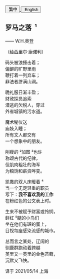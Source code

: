 <div class="poetry-container">

<!-- <a href="#/hdl/罗马之落">
<button class="language-switcher"><i class="fa-solid fa-file-word fa-2x"></i>&nbsp;简中</button>
</a> -->

<a href="#/ver.cht/罗马之落">
<button class="language-switcher"><i class="fa-solid fa-file-word fa-2x"></i>&nbsp;繁中</button>
</a>

<a href="#/ver.en/TheFallofRome">
<button class="language-switcher"><i class="fa-solid fa-file-word fa-2x"></i>&nbsp;English</button>
</a>

## 罗马之落 <span class="footnote" onclick="footnoteLM1()">&nbsp;¹</span>

<div class="time-note">—— W.H.奥登</div>

（给西里尔·康诺利）  

码头被浪捶击着；  
偏僻的旷野里雨  
鞭打着一列弃车；  
非法者挤满山洞。  

晚礼服日渐丰盈；  
财政探员追索  
潜逃的欠税人，穿过  
外省城镇的污水道。  

魔术秘仪送  
庙妓入睡；  
所有文人都交有  
一个想象中的朋友。  

削瘦的<span class="footnote" onclick="footnoteLM2()">&nbsp;²</span>加图<span class="footnote" onclick="footnoteLM3()">&nbsp;³</span>也许  
称颂古代的纪律，  
但肌肉粗壮的海军  
为粮饷和薪资哗变。  

凯撒的双人床暖着<span class="footnote" onclick="footnoteLM4()">&nbsp;⁴</span>  
当一个无足轻重的职员  
写下：<strong>我不喜欢我的工作</strong>  
在粉红色的公文表上时。  

生来不被赋予财富或怜悯，  
鲜红<span class="footnote" onclick="footnoteLM5()">&nbsp;⁵</span>腿的小鸟们  
坐在他们有斑的蛋上，  
目视每座感染流感的城市。  

总而言之某处，辽阔的  
驯鹿群跑动着跨越  
英里又一英里的金色苔藓，  
沉默又飞快。  

<div class="time-note">译于 2021/05/14 上海</div>

</div>